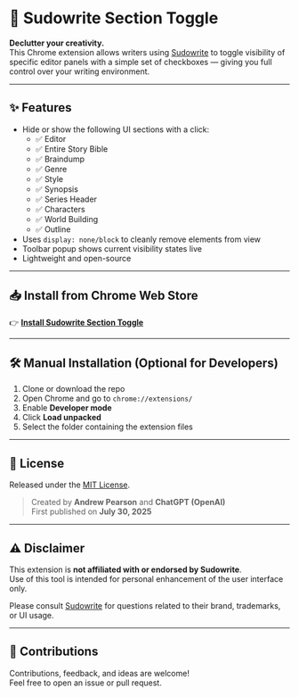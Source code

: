 # 🧩 Sudowrite Section Toggle

**Declutter your creativity.**  
This Chrome extension allows writers using [Sudowrite](https://www.sudowrite.com) to toggle visibility of specific editor panels with a simple set of checkboxes — giving you full control over your writing environment.

---

## ✨ Features

- Hide or show the following UI sections with a click:
  - ✅ Editor
  - ✅ Entire Story Bible
  - ✅ Braindump
  - ✅ Genre
  - ✅ Style
  - ✅ Synopsis
  - ✅ Series Header
  - ✅ Characters
  - ✅ World Building
  - ✅ Outline
- Uses `display: none/block` to cleanly remove elements from view
- Toolbar popup shows current visibility states live
- Lightweight and open-source

---

## 📥 Install from Chrome Web Store

👉 **[Install Sudowrite Section Toggle](https://chrome.google.com/webstore/detail/YOUR-EXTENSION-ID)**

---

## 🛠 Manual Installation (Optional for Developers)

1. Clone or download the repo
2. Open Chrome and go to `chrome://extensions/`
3. Enable **Developer mode**
4. Click **Load unpacked**
5. Select the folder containing the extension files

---

## 🧾 License

Released under the [MIT License](LICENSE).

> Created by **Andrew Pearson** and **ChatGPT (OpenAI)**  
> First published on **July 30, 2025**

---

## ⚠️ Disclaimer

This extension is **not affiliated with or endorsed by Sudowrite**.  
Use of this tool is intended for personal enhancement of the user interface only.

Please consult [Sudowrite](https://www.sudowrite.com) for questions related to their brand, trademarks, or UI usage.

---

## 🤝 Contributions

Contributions, feedback, and ideas are welcome!  
Feel free to open an issue or pull request.
